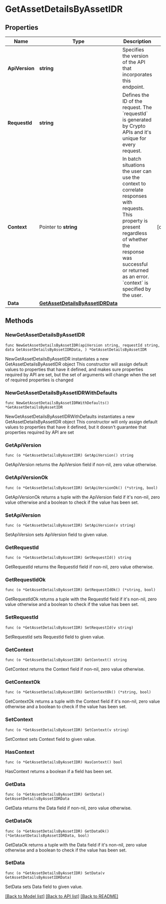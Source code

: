 # GetAssetDetailsByAssetIDR

## Properties

Name | Type | Description | Notes
------------ | ------------- | ------------- | -------------
**ApiVersion** | **string** | Specifies the version of the API that incorporates this endpoint. | 
**RequestId** | **string** | Defines the ID of the request. The &#x60;requestId&#x60; is generated by Crypto APIs and it&#39;s unique for every request. | 
**Context** | Pointer to **string** | In batch situations the user can use the context to correlate responses with requests. This property is present regardless of whether the response was successful or returned as an error. &#x60;context&#x60; is specified by the user. | [optional] 
**Data** | [**GetAssetDetailsByAssetIDRData**](GetAssetDetailsByAssetIDRData.md) |  | 

## Methods

### NewGetAssetDetailsByAssetIDR

`func NewGetAssetDetailsByAssetIDR(apiVersion string, requestId string, data GetAssetDetailsByAssetIDRData, ) *GetAssetDetailsByAssetIDR`

NewGetAssetDetailsByAssetIDR instantiates a new GetAssetDetailsByAssetIDR object
This constructor will assign default values to properties that have it defined,
and makes sure properties required by API are set, but the set of arguments
will change when the set of required properties is changed

### NewGetAssetDetailsByAssetIDRWithDefaults

`func NewGetAssetDetailsByAssetIDRWithDefaults() *GetAssetDetailsByAssetIDR`

NewGetAssetDetailsByAssetIDRWithDefaults instantiates a new GetAssetDetailsByAssetIDR object
This constructor will only assign default values to properties that have it defined,
but it doesn't guarantee that properties required by API are set

### GetApiVersion

`func (o *GetAssetDetailsByAssetIDR) GetApiVersion() string`

GetApiVersion returns the ApiVersion field if non-nil, zero value otherwise.

### GetApiVersionOk

`func (o *GetAssetDetailsByAssetIDR) GetApiVersionOk() (*string, bool)`

GetApiVersionOk returns a tuple with the ApiVersion field if it's non-nil, zero value otherwise
and a boolean to check if the value has been set.

### SetApiVersion

`func (o *GetAssetDetailsByAssetIDR) SetApiVersion(v string)`

SetApiVersion sets ApiVersion field to given value.


### GetRequestId

`func (o *GetAssetDetailsByAssetIDR) GetRequestId() string`

GetRequestId returns the RequestId field if non-nil, zero value otherwise.

### GetRequestIdOk

`func (o *GetAssetDetailsByAssetIDR) GetRequestIdOk() (*string, bool)`

GetRequestIdOk returns a tuple with the RequestId field if it's non-nil, zero value otherwise
and a boolean to check if the value has been set.

### SetRequestId

`func (o *GetAssetDetailsByAssetIDR) SetRequestId(v string)`

SetRequestId sets RequestId field to given value.


### GetContext

`func (o *GetAssetDetailsByAssetIDR) GetContext() string`

GetContext returns the Context field if non-nil, zero value otherwise.

### GetContextOk

`func (o *GetAssetDetailsByAssetIDR) GetContextOk() (*string, bool)`

GetContextOk returns a tuple with the Context field if it's non-nil, zero value otherwise
and a boolean to check if the value has been set.

### SetContext

`func (o *GetAssetDetailsByAssetIDR) SetContext(v string)`

SetContext sets Context field to given value.

### HasContext

`func (o *GetAssetDetailsByAssetIDR) HasContext() bool`

HasContext returns a boolean if a field has been set.

### GetData

`func (o *GetAssetDetailsByAssetIDR) GetData() GetAssetDetailsByAssetIDRData`

GetData returns the Data field if non-nil, zero value otherwise.

### GetDataOk

`func (o *GetAssetDetailsByAssetIDR) GetDataOk() (*GetAssetDetailsByAssetIDRData, bool)`

GetDataOk returns a tuple with the Data field if it's non-nil, zero value otherwise
and a boolean to check if the value has been set.

### SetData

`func (o *GetAssetDetailsByAssetIDR) SetData(v GetAssetDetailsByAssetIDRData)`

SetData sets Data field to given value.



[[Back to Model list]](../README.md#documentation-for-models) [[Back to API list]](../README.md#documentation-for-api-endpoints) [[Back to README]](../README.md)


